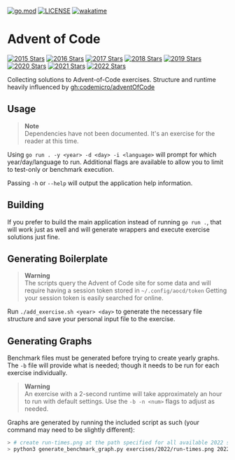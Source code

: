 [![go.mod](https://img.shields.io/github/go-mod/go-version/asphaltbuffet/advent-of-code)](go.mod)
[![LICENSE](https://img.shields.io/github/license/asphaltbuffet/advent-of-code)](LICENSE)
[![wakatime](https://wakatime.com/badge/user/09307b0e-8348-4b4e-9b67-0026db3fe1f5/project/d8517ea0-1006-42ab-b5f3-0cc1f86b7e70.svg)](https://wakatime.com/badge/user/09307b0e-8348-4b4e-9b67-0026db3fe1f5/project/d8517ea0-1006-42ab-b5f3-0cc1f86b7e70)

# Advent of Code

[![2015 Stars](https://img.shields.io/badge/2015_⭐-18-black)](exercises/2015/README.md)
[![2016 Stars](https://img.shields.io/badge/2016_⭐-2-blue)](exercises/2016/README.md)
[![2017 Stars](https://img.shields.io/badge/2017_⭐-2-green)](exercises/2017/README.md)
[![2018 Stars](https://img.shields.io/badge/2018_⭐-2-lightgrey)](exercises/2018/README.md)
[![2019 Stars](https://img.shields.io/badge/2019_⭐-2-orange)](exercises/2019/README.md)
[![2020 Stars](https://img.shields.io/badge/2020_⭐-2-yellow)](exercises/2020/README.md)
[![2021 Stars](https://img.shields.io/badge/2021_⭐-4-darkblue)](exercises/2021/README.md)
[![2022 Stars](https://img.shields.io/badge/2022_⭐-50-red)](exercises/2022/README.md)

Collecting solutions to Advent-of-Code exercises. Structure and runtime heavily influenced by [gh:codemicro/adventOfCode](https://github.com/codemicro/adventOfCode)

## Usage

> **Note**  
> Dependencies have not been documented. It's an exercise for the reader at this time.

Using `go run . -y <year> -d <day> -i <language>` will prompt for which year/day/language to run. Additional flags are available to allow you to limit to test-only or benchmark execution.

Passing `-h` or `--help` will output the application help information.

## Building

If you prefer to build the main application instead of running `go run .`, that will work just as well and will generate wrappers and execute exercise solutions just fine.

## Generating Boilerplate

> **Warning**  
> The scripts query the Advent of Code site for some data and will require having a session token stored in `~/.config/aocd/token` Getting your session token is easily searched for online.

Run `./add_exercise.sh <year> <day>` to generate the necessary file structure and save your personal input file to the exercise.

## Generating Graphs

Benchmark files must be generated before trying to create yearly graphs. The `-b` file will provide what is needed; though it needs to be run for each exercise individually.

> **Warning**  
> An exercise with a 2-second runtime will take approximately an hour to run with default settings. Use the `-b -n <num>` flags to adjust as needed.

Graphs are generated by running the included script as such (your command may need to be slightly different):

```sh
> # create run-times.png at the path specified for all available 2022 solutions
> python3 generate_benchmark_graph.py exercises/2022/run-times.png 2022
```
